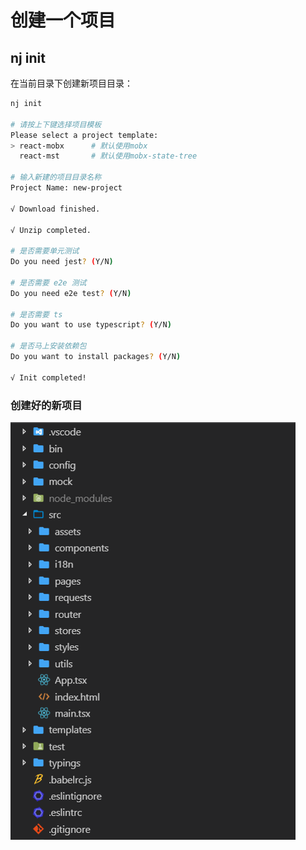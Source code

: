 # 创建一个项目

## nj init

在当前目录下创建新项目目录：

```sh
nj init

# 请按上下键选择项目模板
Please select a project template:
> react-mobx      # 默认使用mobx
  react-mst       # 默认使用mobx-state-tree

# 输入新建的项目目录名称
Project Name: new-project

√ Download finished.

√ Unzip completed.

# 是否需要单元测试
Do you need jest? (Y/N)

# 是否需要 e2e 测试
Do you need e2e test? (Y/N)

# 是否需要 ts
Do you want to use typescript? (Y/N)

# 是否马上安装依赖包
Do you want to install packages? (Y/N)

√ Init completed!
```

### 创建好的新项目

![创建好的新项目预览](/init.png)
